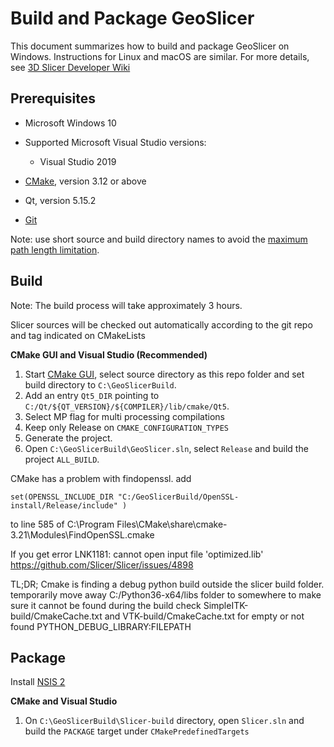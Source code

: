 Build and Package GeoSlicer
==============================

This document summarizes how to build and package GeoSlicer on Windows. Instructions for Linux and macOS are similar.
For more details, see [3D Slicer Developer Wiki](http://wiki.slicer.org/slicerWiki/index.php/Documentation/Nightly/Developers)

Prerequisites 
-------------

* Microsoft Windows 10

* Supported Microsoft Visual Studio versions:
	* Visual Studio 2019

* [CMake](http://cmake.org/cmake/resources/software.html), version 3.12 or above

* Qt, version 5.15.2

* [Git](http://git-scm.com/downloads)

Note: use short source and build directory names to avoid the [maximum path length limitation](http://msdn.microsoft.com/en-us/library/windows/desktop/aa365247%28v=vs.85%29.aspx#maxpath).

Build
-----
Note: The build process will take approximately 3 hours.

Slicer sources will be checked out automatically according to the git repo and tag indicated on CMakeLists

**CMake GUI and Visual Studio (Recommended)**

1. Start [CMake GUI](https://cmake.org/runningcmake/), select source directory as this repo folder and set build directory to `C:\GeoSlicerBuild`.
2. Add an entry `Qt5_DIR` pointing to `C:/Qt/${QT_VERSION}/${COMPILER}/lib/cmake/Qt5`.
3. Select MP flag for multi processing compilations
4. Keep only Release on `CMAKE_CONFIGURATION_TYPES`
5. Generate the project.
6. Open `C:\GeoSlicerBuild\GeoSlicer.sln`, select `Release` and build the project `ALL_BUILD`.

CMake has a problem with findopenssl.
add 

	set(OPENSSL_INCLUDE_DIR "C:/GeoSlicerBuild/OpenSSL-install/Release/include" )

to line 585 of
C:\Program Files\CMake\share\cmake-3.21\Modules\FindOpenSSL.cmake


If you get error LNK1181: cannot open input file 'optimized.lib' 
https://github.com/Slicer/Slicer/issues/4898

TL;DR;
Cmake is finding a debug python build outside the slicer build folder.
temporarily move away C:/Python36-x64/libs folder to somewhere to make sure it cannot be found during the build
check SimpleITK-build/CmakeCache.txt and VTK-build/CmakeCache.txt for empty or not found PYTHON_DEBUG_LIBRARY:FILEPATH
	

Package
-------

Install [NSIS 2](http://sourceforge.net/projects/nsis/files/)

**CMake and Visual Studio**

1. On `C:\GeoSlicerBuild\Slicer-build` directory, open `Slicer.sln` and build the `PACKAGE` target under `CMakePredefinedTargets`
